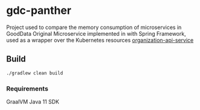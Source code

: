 # gdc-panther
Project used to compare the memory consumption of microservices in GoodData
Original Microservice implemented in with Spring Framework, used as a wrapper over the Kubernetes resources [organization-api-service](microservices/organization-api-service)

## Build
```bash
./gradlew clean build
```

### Requirements
GraalVM Java 11 SDK